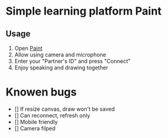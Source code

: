 # Simple learning platform Paint

## Usage
1. Open [Paint](https://0x8000.github.io/china/paint.html)
2. Allow using camera and microphone
3. Enter your "Partner's ID" and press "Connect"
4. Enjoy speaking and drawing together

# Knowen bugs
- [] If resize canvas, draw won't be saved
- [] Can reconnect, refresh only
- [] Mobile friendly
- [] Camera filped
